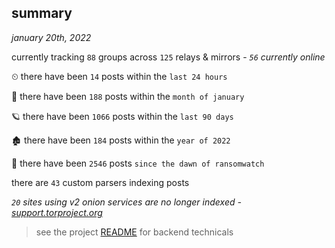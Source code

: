 
## summary
_january 20th, 2022_

currently tracking `88` groups across `125` relays & mirrors - _`56` currently online_

⏲ there have been `14` posts within the `last 24 hours`

🦈 there have been `188` posts within the `month of january`

🪐 there have been `1066` posts within the `last 90 days`

🏚 there have been `184` posts within the `year of 2022`

🦕 there have been `2546` posts `since the dawn of ransomwatch`

there are `43` custom parsers indexing posts

_`20` sites using v2 onion services are no longer indexed - [support.torproject.org](https://support.torproject.org/onionservices/v2-deprecation/)_

> see the project [README](https://github.com/thetanz/ransomwatch#ransomwatch--) for backend technicals
